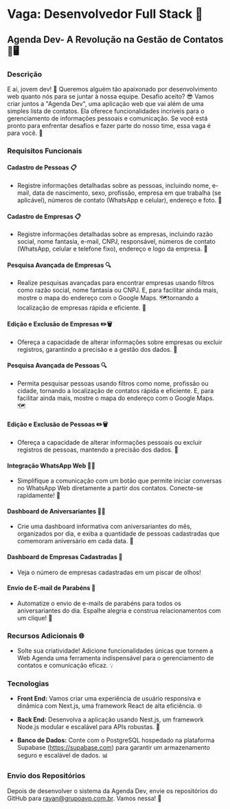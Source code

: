 # Vaga: Desenvolvedor Full Stack 🚀

## Agenda Dev- A Revolução na Gestão de Contatos 📅🖥️

### Descrição

E aí, jovem dev! 👋 Queremos alguém tão apaixonado por desenvolvimento web quanto nós para se juntar à nossa equipe. Desafio aceito? 😎 Vamos criar juntos a "Agenda Dev", uma aplicação web que vai além de uma simples lista de contatos. Ela oferece funcionalidades incríveis para o gerenciamento de informações pessoais e comunicação. Se você está pronto para enfrentar desafios e fazer parte do nosso time, essa vaga é para você. 🌟

### Requisitos Funcionais

#### Cadastro de Pessoas 📋

- Registre informações detalhadas sobre as pessoas, incluindo nome, e-mail, data de nascimento, sexo, profissão, empresa em que trabalha (se aplicável), números de contato (WhatsApp e celular), endereço e foto. 📸

#### Cadastro de Empresas 📋

- Registre informações detalhadas sobre as empresas, incluindo razão social, nome fantasia, e-mail, CNPJ, responsável, números de contato (WhatsApp, celular e telefone fixo), endereço e logo da empresa. 📸

#### Pesquisa Avançada de Empresas 🔍

- Realize pesquisas avançadas para encontrar empresas usando filtros como razão social, nome fantasia ou CNPJ. E, para facilitar ainda mais, mostre o mapa do endereço com o Google Maps. 🗺️tornando a localização de empresas rápida e eficiente. 🏢

#### Edição e Exclusão de Empresas ✏️🗑️

- Ofereça a capacidade de alterar informações sobre empresas ou excluir registros, garantindo a precisão e a gestão dos dados. 🔄

#### Pesquisa Avançada de Pessoas 🔍

- Permita pesquisar pessoas usando filtros como nome, profissão ou cidade, tornando a localização de contatos rápida e eficiente. E, para facilitar ainda mais, mostre o mapa do endereço com o Google Maps. 🗺️

#### Edição e Exclusão de Pessoas ✏️🗑️

- Ofereça a capacidade de alterar informações pessoais ou excluir registros de pessoas, mantendo a precisão dos dados. 🔄

#### Integração WhatsApp Web 📱💬

- Simplifique a comunicação com um botão que permite iniciar conversas no WhatsApp Web diretamente a partir dos contatos. Conecte-se rapidamente! 📲

#### Dashboard de Aniversariantes 🎉🎂

- Crie uma dashboard informativa com aniversariantes do mês, organizados por dia, e exiba a quantidade de pessoas cadastradas que comemoram aniversário em cada data. 📆

#### Dashboard de Empresas Cadastradas 🏢

- Veja o número de empresas cadastradas em um piscar de olhos!

#### Envio de E-mail de Parabéns 💌

- Automatize o envio de e-mails de parabéns para todos os aniversariantes do dia. Espalhe alegria e construa relacionamentos com um clique! 🎁

### Recursos Adicionais 🌐

- Solte sua criatividade! Adicione funcionalidades únicas que tornem a Web Agenda uma ferramenta indispensável para o gerenciamento de contatos e comunicação eficaz. 💡

### Tecnologias

- **Front End:** Vamos criar uma experiência de usuário responsiva e dinâmica com Next.js, uma framework React de alta eficiência. 🌐

- **Back End:** Desenvolva a aplicação usando Nest.js, um framework Node.js modular e escalável para APIs robustas. 🚀

- **Banco de Dados:** Conte com o PostgreSQL hospedado na plataforma Supabase (https://supabase.com) para garantir um armazenamento seguro e escalável de dados. 📊

### Envio dos Repositórios

Depois de desenvolver o sistema da Agenda Dev, envie os repositórios do GitHub para [rayan@grupoavp.com.br](mailto:rayan@grupoavp.com.br). Vamos nessa! 💪
